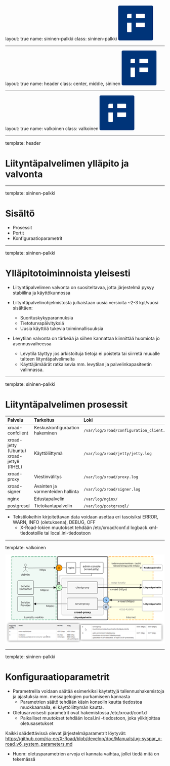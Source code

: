layout: true
name: sininen-palkki
class: sininen-palkki
![logo](../suomifi_logo.svg)

---
layout: true
name: header
class: center, middle, sininen
![logo](../suomifi_logo.svg)

---
layout: true
name: valkoinen
class: valkoinen
![logo](../suomifi_logo.svg)

<!--DON'T TOUCH ABOVE THIS !!!!!! -->
---

template: header

# Liityntäpalvelimen ylläpito ja valvonta

---

template: sininen-palkki

# Sisältö

* Prosessit
* Portit
* Konfiguraatioparametrit

---

template: sininen-palkki

# Ylläpitotoiminnoista yleisesti

* Liityntäpalvelimen valvonta on suositeltavaa, jotta järjestelmä pysyy stabiilina ja käyttökunnossa
* Liityntäpalvelinohjelmistosta julkaistaan uusia versioita ~2-3 kpl/vuosi sisältäen:
    * Suorituskykyparannuksia
    * Tietoturvapäivityksiä
    * Uusia käyttöä tukevia toiminnallisuuksia  

* Levytilan valvonta on tärkeää ja siihen kannattaa kiinnittää huomiota jo asennusvaiheessa
    * Levytila täyttyy jos arkistoituja tietoja ei poisteta tai siirretä muualle talteen liityntäpalvelimelta
    * Käyttäjämäärät ratkaisevia mm. levytilan ja palvelinkapasiteetin valinnassa.

---

template: sininen-palkki

# Liityntäpalvelimen prosessit

|Palvelu             |Tarkoitus                        |Loki                                       |
|:-------------------|:--------------------------------|:------------------------------------------|
|xroad-confclient    |Keskuskonfiguraation hakeminen   | `/var/log/xroad/configuration_client.log` |
|xroad-jetty (Ubuntu)<br>xroad-jetty9 (RHEL)|Käyttöliittymä |`/var/log/xroad/jetty/jetty.log`      |
|xroad-proxy         |Viestinvälitys                   |`/var/log/xroad/proxy.log`                 |
|xroad-signer        |Avainten ja varmenteiden hallinta|`/var/log/xroad/signer.log`                |
|nginx               |Edustapalvelin                   |`/var/log/nginx/`                          |
|postgresql          |Tietokantapalvelin               |`/var/log/postgresql/`                     |

* Tekstilokeihin kirjoitettavan data voidaan asettaa eri tasoisiksi 
    ERROR, WARN, INFO (oletuksena), DEBUG, OFF
    * X-Road-lokien muutokset tehdään /etc/xroad/conf.d logback.xml-tiedostoille tai local.ini-tiedostoon

---

template: valkoinen

![lipan-portit](../images/lipan-portit.png)

---

template: sininen-palkki

# Konfiguraatioparametrit

* Parametreilla voidaan säätää esimerkiksi käytettyjä tallennushakemistoja ja ajastuksia mm. messagelogien purkamiseen kannasta
    * Parametrien säätö tehdään käsin konsolin kautta tiedostoa muokkaamalla, ei käyttöliittymän kautta.
* Oletusarvoisesti parametrit ovat hakemistossa /etc/xroad/conf.d
    * Paikalliset muutokset tehdään local.ini -tiedostoon, joka ylikirjoittaa oletusasetukset

Kaikki säädettävissä olevat järjestelmäparametrit löytyvät: https://github.com/ria-ee/X-Road/blob/develop/doc/Manuals/ug-syspar_x-road_v6_system_parameters.md

* Huom: oletusparametrien arvoja ei kannata vaihtaa, jollei tiedä mitä on tekemässä